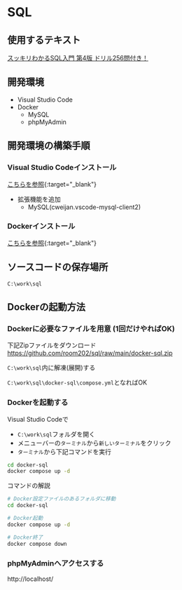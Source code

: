 # SQL

## 使用するテキスト

<a href="https://book.impress.co.jp/books/1123101107" target="_blank">スッキリわかるSQL入門 第4版 ドリル256問付き！</a>

## 開発環境

- Visual Studio Code
- Docker
  - MySQL
  - phpMyAdmin

## 開発環境の構築手順

###  Visual Studio Codeインストール

[こちらを参照](https://github.com/room202/vscode/){:target="_blank"}

- 拡張機能を追加
  - MySQL(cweijan.vscode-mysql-client2)

###  Dockerインストール

[こちらを参照](https://github.com/room202/docker/){:target="_blank"}

## ソースコードの保存場所

`C:\work\sql`

## Dockerの起動方法

### Dockerに必要なファイルを用意 (1回だけやればOK)

下記Zipファイルをダウンロード  
https://github.com/room202/sql/raw/main/docker-sql.zip

`C:\work\sql`内に解凍(展開)する

`C:\work\sql\docker-sql\compose.yml`となればOK

### Dockerを起動する

Visual Studio Codeで
  - `C:\work\sql`フォルダを開く
  - メニューバーの`ターミナル`から`新しいターミナル`をクリック
  - `ターミナル`から下記コマンドを実行

 ```bash
cd docker-sql
docker compose up -d
```

コマンドの解説

 ```bash
# Docker設定ファイルのあるフォルダに移動
cd docker-sql

# Docker起動
docker compose up -d

# Docker終了
docker compose down
```

### phpMyAdminへアクセスする  

http://localhost/


